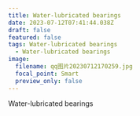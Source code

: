 ```yaml
---
title: Water-lubricated bearings
date: 2023-07-12T07:41:44.038Z
draft: false
featured: false
tags: Water-lubricated bearings
  - Water-lubricated bearings
image:
  filename: qq图片20230712170259.jpg
  focal_point: Smart
  preview_only: false
---
```

Water-lubricated bearings
